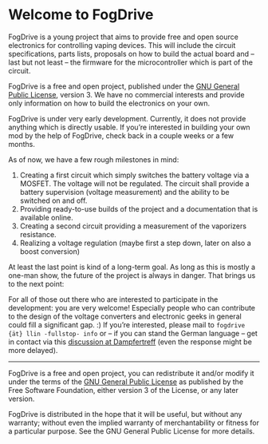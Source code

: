 Welcome to FogDrive
===================

FogDrive is a young project that aims to provide free and open source electronics for controlling vaping devices.
This will include the circuit specifications, parts lists, proposals on how to build the actual board
and – last but not least – the firmware for the microcontroller which is part of the circuit.

FogDrive is a free and open project, published under the [GNU General Public License](http://www.gnu.org/licenses/), version 3. We have no commercial interests and provide only information on how to build the electronics on your own.

FogDrive is under very early development. Currently, it does not provide anything which is directly usable. If you’re interested in building your own mod by the help of FogDrive, check back in a couple weeks or a few months.

As of now, we have a few rough milestones in mind:

1. Creating a first circuit which simply switches the battery voltage via a MOSFET. The voltage will not be regulated. The circuit shall provide a battery supervision (voltage measurement) and the ability to be switched on and off.
2. Providing ready-to-use builds of the project and a documentation that is available online.
3. Creating a second circuit providing a measurement of the vaporizers resistance.
4. Realizing a voltage regulation (maybe first a step down, later on also a boost conversion)

At least the last point is kind of a long-term goal. As long as this is mostly a one-man show, the future of the project is always in danger. That brings us to the next point:

For all of those out there who are interested to participate in the development: you are very welcome! Especially people who can contribute to the design of the voltage converters and electronic geeks in general could fill a significant gap. :) If you’re interested, please mail to `fogdrive {ät} llin -fullstop- info` or – if you can stand the German language – get in contact via this [discussion at Dampfertreff](http://www.dampfertreff.de/t151555f130-freie-und-quelloffene-Regelelektronik-Unterstuetzung-gesucht.html) (even the response might be more delayed).


* * *

FogDrive is a free and open project, you can redistribute it and/or modify
it under the terms of the [GNU General Public License](http://www.gnu.org/licenses/) as published by
the Free Software Foundation, either version 3 of the License, or any later version.

FogDrive is distributed in the hope that it will be useful,
but without any warranty; without even the implied warranty of
merchantability or fitness for a particular purpose.  See the
GNU General Public License for more details.
